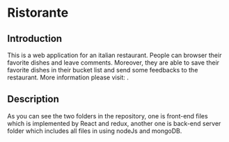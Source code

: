 # Ristorante

## Introduction

This is a web application for an italian restaurant. People can browser their favorite dishes and leave comments. Moreover, they are able to save their favorite dishes in their bucket list and send some feedbacks to the restaurant. More information please visit: .

## Description

As you can see the two folders in the repository, one is front-end files which is implemented by React and redux, another one is back-end server folder which includes all files in using nodeJs and mongoDB.

